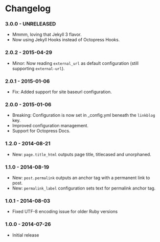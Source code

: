 # Changelog

### 3.0.0 - UNRELEASED
- Mmmm, loving that Jekyll 3 flavor.
- Now using Jekyll Hooks instead of Octopress Hooks.

### 2.0.2 - 2015-04-29
- Minor: Now reading `external_url` as default configuration (still supporting `external-url`).

### 2.0.1 - 2015-01-06
- Fix: Added support for site baseurl configuration.

### 2.0.0 - 2015-01-06

- Breaking: Configuration is now set in _config.yml beneath the `linkblog` key.
- Improved configuration management.
- Support for Octopress Docs.

### 1.2.0 - 2014-08-21

- New: `page.title_html` outputs page title, titlecased and unorphaned.

### 1.1.0 - 2014-08-19

- New: `post.permalink` outputs an anchor tag with a permanent link to post.
- New: `permalink_label` configuration sets text for permalink anchor tag.

### 1.0.1 - 2014-08-03

- Fixed UTF-8 encoding issue for older Ruby versions

### 1.0.0 - 2014-07-26

- Initial release
